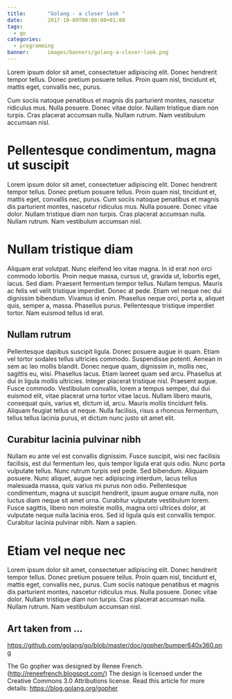 ```yaml
---
title:       "Golang - a closer look "
date:        2017-10-09T00:00:00+01:00
tags:        
  - go
categories:  
  - programming
banner:      images/banners/golang-a-closer-look.png
---
```


Lorem ipsum dolor sit amet, consectetuer adipiscing elit. Donec
hendrerit tempor tellus. Donec pretium posuere tellus. Proin quam
nisl, tincidunt et, mattis eget, convallis nec, purus. 

Cum sociis natoque penatibus et magnis dis parturient montes, nascetur
ridiculus mus. Nulla posuere. Donec vitae dolor. Nullam tristique diam
non turpis. Cras placerat accumsan nulla. Nullam rutrum. Nam
vestibulum accumsan nisl.

<!--more-->

# Pellentesque condimentum, magna ut suscipit
Lorem ipsum dolor sit amet, consectetuer adipiscing elit. Donec
hendrerit tempor tellus. Donec pretium posuere tellus. Proin quam
nisl, tincidunt et, mattis eget, convallis nec, purus. Cum sociis
natoque penatibus et magnis dis parturient montes, nascetur ridiculus
mus. Nulla posuere. Donec vitae dolor. Nullam tristique diam non
turpis. Cras placerat accumsan nulla. Nullam rutrum. Nam vestibulum
accumsan nisl.


# Nullam tristique diam
Aliquam erat volutpat. Nunc eleifend leo vitae magna. In id erat non
orci commodo lobortis. Proin neque massa, cursus ut, gravida ut,
lobortis eget, lacus. Sed diam. Praesent fermentum tempor tellus.
Nullam tempus. Mauris ac felis vel velit tristique imperdiet. Donec
at pede. Etiam vel neque nec dui dignissim bibendum. Vivamus id
enim. Phasellus neque orci, porta a, aliquet quis, semper a, massa.
Phasellus purus. Pellentesque tristique imperdiet tortor. Nam
euismod tellus id erat.

## Nullam rutrum
Pellentesque dapibus suscipit ligula. Donec posuere augue in quam.
Etiam vel tortor sodales tellus ultricies commodo. Suspendisse
potenti. Aenean in sem ac leo mollis blandit. Donec neque quam,
dignissim in, mollis nec, sagittis eu, wisi. Phasellus lacus. Etiam
laoreet quam sed arcu. Phasellus at dui in ligula mollis ultricies.
Integer placerat tristique nisl. Praesent augue. Fusce commodo.
Vestibulum convallis, lorem a tempus semper, dui dui euismod elit,
vitae placerat urna tortor vitae lacus. Nullam libero mauris,
consequat quis, varius et, dictum id, arcu. Mauris mollis tincidunt
felis. Aliquam feugiat tellus ut neque. Nulla facilisis, risus a
rhoncus fermentum, tellus tellus lacinia purus, et dictum nunc justo
sit amet elit.


## Curabitur lacinia pulvinar nibh

Nullam eu ante vel est convallis dignissim. Fusce suscipit, wisi nec
facilisis facilisis, est dui fermentum leo, quis tempor ligula erat
quis odio. Nunc porta vulputate tellus. Nunc rutrum turpis sed pede.
Sed bibendum. Aliquam posuere. Nunc aliquet, augue nec adipiscing
interdum, lacus tellus malesuada massa, quis varius mi purus non odio.
Pellentesque condimentum, magna ut suscipit hendrerit, ipsum augue
ornare nulla, non luctus diam neque sit amet urna. Curabitur
vulputate vestibulum lorem. Fusce sagittis, libero non molestie
mollis, magna orci ultrices dolor, at vulputate neque nulla lacinia
eros. Sed id ligula quis est convallis tempor. Curabitur lacinia
pulvinar nibh. Nam a sapien.

# Etiam vel neque nec 
Lorem ipsum dolor sit amet, consectetuer adipiscing elit. Donec
hendrerit tempor tellus. Donec pretium posuere tellus. Proin quam
nisl, tincidunt et, mattis eget, convallis nec, purus. Cum sociis
natoque penatibus et magnis dis parturient montes, nascetur ridiculus
mus. Nulla posuere. Donec vitae dolor. Nullam tristique diam non
turpis. Cras placerat accumsan nulla. Nullam rutrum. Nam vestibulum
accumsan nisl.


## Art taken from ...

https://github.com/golang/go/blob/master/doc/gopher/bumper640x360.png

The Go gopher was designed by Renee French. (http://reneefrench.blogspot.com/)
The design is licensed under the Creative Commons 3.0 Attributions license.
Read this article for more details: https://blog.golang.org/gopher

